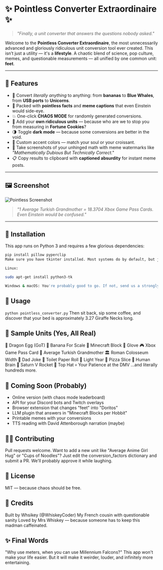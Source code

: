 # ✨ Pointless Converter Extraordinaire ✨

> *"Finally, a unit converter that answers the questions nobody asked."*

Welcome to the **Pointless Converter Extraordinaire**, the most unnecessarily advanced and gloriously ridiculous unit conversion tool ever created. This isn’t just a utility — it's a **lifestyle**. A chaotic blend of science, pop culture, memes, and questionable measurements — all unified by one common unit: **feet**.

---

## 🚀 Features

- 🔁 Convert *literally anything* to anything: from **bananas** to **Blue Whales**, from **USB ports** to **Unicorns**.
- 🧠 Packed with **pointless facts** and **meme captions** that even Einstein would side-eye.
- 💥 One-click **CHAOS MODE** for randomly generated conversions.
- 🧾 Add your **own ridiculous units** — because who are we to stop you from measuring in **Fortune Cookies**?
- 🌗 Toggle **dark mode** — because some conversions are better in the void.
- 🎨 Custom accent colors — match your soul or your croissant.
- 📸 Take screenshots of your unhinged math with meme watermarks like *"Mathematically Dubious But Technically Correct."*
- 📋 Copy results to clipboard with **captioned absurdity** for instant meme posts.

---

## 🖼️ Screenshot

![Pointless Screenshot]([your-screenshot.png](https://github.com/WhiskeyCoder/Pointless-Converter-Extraordinaire/blob/main/screenshot.png.png?raw=true))

> *"1 Average Turkish Grandmother = 18.3704 Xbox Game Pass Cards. Even Einstein would be confused."*

---

## 🧪 Installation

This app runs on Python 3 and requires a few glorious dependencies:

```bash
pip install pillow pyperclip
Make sure you have tkinter installed. Most systems do by default, but just in case:

Linux:

sudo apt-get install python3-tk

Windows & macOS: You're probably good to go. If not, send us a strongly worded complaint measured in Rick Rolls.
```

## 🧠 Usage
```python pointless_converter.py```
Then sit back, sip some coffee, and discover that your bed is approximately 3.27 Giraffe Necks long.

## 📏 Sample Units (Yes, All Real)
🐉 Dragon Egg (GoT)
🧀 Banana For Scale
🧱 Minecraft Block
🧤 Glove
🎮 Xbox Game Pass Card
👵 Average Turkish Grandmother
🏛️ Roman Colosseum Width
🧍 Dad Joke
🧴 Toilet Paper Roll
🌌 Light Year
🍕 Pizza Slice
🧠 Human Brain
🚀 Saturn V Rocket
🎩 Top Hat
💀 Your Patience at the DMV
...and literally hundreds more.


## 🔮 Coming Soon (Probably)
- Online version (with chaos mode leaderboard)
- API for your Discord bots and Twitch overlays
- Browser extension that changes "feet" into "Doritos"
- LLM plugin that answers in "Minecraft Blocks per Hobbit"
- Printable memes with your conversions
- TTS reading with David Attenborough narration (maybe)


## 🧙‍♂️ Contributing
Pull requests welcome.
Want to add a new unit like "Average Anime Girl Hug" or "Cups of Noodles"?
Just edit the conversion_factors dictionary and submit a PR.
We'll probably approve it while laughing.

## 📜 License
MIT — because chaos should be free.

## 🧡 Credits
Built by Whsikey (@WhiskeyCoder)
My French cousin with questionable sanity
Loved by Mrs Whiskey — because someone has to keep this madman caffeinated.


## ✨ Final Words
"Why use meters, when you can use Millennium Falcons?"
This app won't make your life easier.
But it will make it weirder, louder, and infinitely more entertaining.

